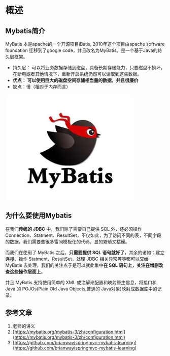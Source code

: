 
# 概述

##  Mybatis简介

MyBatis 本是apache的一个开源项目iBatis, 2010年这个项目由apache software foundation 迁移到了google code，并且改名为MyBatis。是一个基于Java的持久层框架。

*  持久层： 可以将业务数据存储到磁盘，具备长期存储能力，只要磁盘不损坏，在断电或者其他情况下，重新开启系统仍然可以读取到这些数据。
*  **优点： 可以使用巨大的磁盘空间存储相当量的数据，并且很廉价**
*  缺点：慢（相对于内存而言）

![Mybatis](.gitbook/assets/image%20%285%29.png)

## 为什么要使用Mybatis

在我们**传统的 JDBC** 中，我们除了需要自己提供 SQL 外，还必须操作 Connection、Statment、ResultSet，不仅如此，为了访问不同的表，不同字段的数据，我们需要些很多雷同模板化的代码，显的繁琐又枯燥。

 而我们在使用了 MyBatis 之后，**只需要提供 SQL 语句就好了**，其余的诸如：建立连接、操作 Statment、ResultSet，处理 JDBC 相关异常等等都可以交给 MyBatis 去处理，我们的关注点于是可以就此集中**在 SQL 语句上，关注在增删改查这些操作层面上**。

 并且 MyBatis 支持使用简单的 XML 或注解来配置和映射原生信息，将接口和 Java 的 POJOs\(Plain Old Java Objects,普通的 Java对象\)映射成数据库中的记录。

## 参考文章

1. 老师的讲义
2. [https://mybatis.org/mybatis-3/zh/configuration.html](https://mybatis.org/mybatis-3/zh/configuration.html)
3. [https://github.com/brianway/springmvc-mybatis-learning](https://github.com/brianway/springmvc-mybatis-learning)

